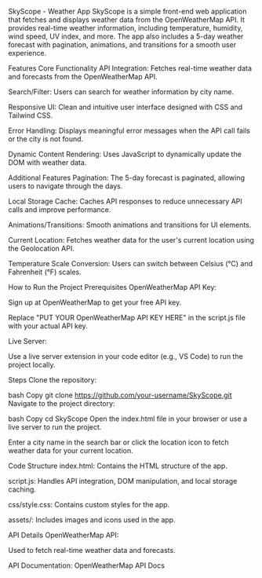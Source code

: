 SkyScope - Weather App
SkyScope is a simple front-end web application that fetches and displays weather data from the OpenWeatherMap API. It provides real-time weather information, including temperature, humidity, wind speed, UV index, and more. The app also includes a 5-day weather forecast with pagination, animations, and transitions for a smooth user experience.

Features
Core Functionality
API Integration: Fetches real-time weather data and forecasts from the OpenWeatherMap API.

Search/Filter: Users can search for weather information by city name.

Responsive UI: Clean and intuitive user interface designed with CSS and Tailwind CSS.

Error Handling: Displays meaningful error messages when the API call fails or the city is not found.

Dynamic Content Rendering: Uses JavaScript to dynamically update the DOM with weather data.

Additional Features
Pagination: The 5-day forecast is paginated, allowing users to navigate through the days.

Local Storage Cache: Caches API responses to reduce unnecessary API calls and improve performance.

Animations/Transitions: Smooth animations and transitions for UI elements.

Current Location: Fetches weather data for the user's current location using the Geolocation API.

Temperature Scale Conversion: Users can switch between Celsius (°C) and Fahrenheit (°F) scales.

How to Run the Project
Prerequisites
OpenWeatherMap API Key:

Sign up at OpenWeatherMap to get your free API key.

Replace "PUT YOUR OpenWeatherMap API KEY HERE" in the script.js file with your actual API key.

Live Server:

Use a live server extension in your code editor (e.g., VS Code) to run the project locally.

Steps
Clone the repository:

bash
Copy
git clone https://github.com/your-username/SkyScope.git
Navigate to the project directory:

bash
Copy
cd SkyScope
Open the index.html file in your browser or use a live server to run the project.

Enter a city name in the search bar or click the location icon to fetch weather data for your current location.

Code Structure
index.html: Contains the HTML structure of the app.

script.js: Handles API integration, DOM manipulation, and local storage caching.

css/style.css: Contains custom styles for the app.

assets/: Includes images and icons used in the app.

API Details
OpenWeatherMap API:

Used to fetch real-time weather data and forecasts.

API Documentation: OpenWeatherMap API Docs

